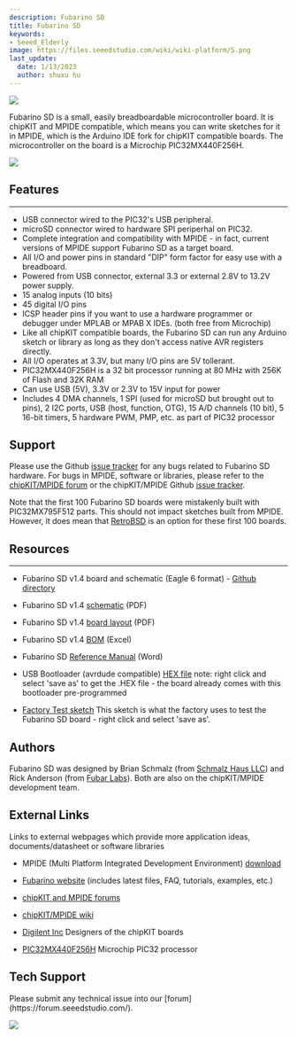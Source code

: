 ```yaml
---
description: Fubarino SD
title: Fubarino SD
keywords:
- Seeed_Elderly
image: https://files.seeedstudio.com/wiki/wiki-platform/S.png
last_update:
  date: 1/13/2023
  author: shuxu hu
---
```

![](https://files.seeedstudio.com/wiki/Fubarino_SD/img/Fubarinosd.jpg)

Fubarino SD is a small, easily breadboardable microcontroller board. It is chipKIT and MPIDE compatible, which means you can write sketches for it in MPIDE, which is the Arduino IDE fork for chipKIT compatible boards. The microcontroller on the board is a Microchip PIC32MX440F256H.

[![](https://files.seeedstudio.com/wiki/Seeed-WiKi/docs/images/300px-Get_One_Now_Banner-ragular.png)](https://www.seeedstudio.com/Fubarino-SD-p-1265.html)

##   Features
---
*   USB connector wired to the PIC32's USB peripheral.
*   microSD connector wired to hardware SPI periperhal on PIC32.
*   Complete integration and compatibility with MPIDE - in fact, current versions of MPIDE support Fubarino SD as a target board.
*   All I/O and power pins in standard "DIP" form factor for easy use with a breadboard.
*   Powered from USB connector, external 3.3 or external 2.8V to 13.2V power supply.
*   15 analog inputs (10 bits)
*   45 digital I/O pins
*   ICSP header pins if you want to use a hardware programmer or debugger under MPLAB or MPAB X IDEs. (both free from Microchip)
*   Like all chipKIT compatible boards, the Fubarino SD can run any Arduino sketch or library as long as they don't access native AVR registers directly.
*   All I/O operates at 3.3V, but many I/O pins are 5V tollerant.
*   PIC32MX440F256H is a 32 bit processor running at 80 MHz with 256K of Flash and 32K RAM
*   Can use USB (5V), 3.3V or 2.3V to 15V input for power
*   Includes 4 DMA channels, 1 SPI (used for microSD but brought out to pins), 2 I2C ports, USB (host, function, OTG), 15 A/D channels (10 bit), 5 16-bit timers, 5 hardware PWM, PMP, etc. as part of PIC32 processor



##   Support

Please use the Github [issue tracker](https://github.com/fubarino/fubarino.github.com/issues) for any bugs related to Fubarino SD hardware. For bugs in MPIDE, software or libraries, please refer to the [chipKIT/MPIDE forum](http://www.chipkit.org/forum/index.php) or the chipKIT/MPIDE Github [issue tracker](https://github.com/organizations/chipKIT32/dashboard/issues/).

Note that the first 100 Fubarino SD boards were mistakenly built with PIC32MX795F512 parts. This should not impact sketches built from MPIDE. However, it does mean that [RetroBSD](http://retrobsd.org/) is an option for these first 100 boards.

##   Resources
---
*   Fubarino SD v1.4 board and schematic (Eagle 6 format) - [Github directory](https://github.com/fubarino/fubarino.github.com/tree/master/sd/v1.4)

*   Fubarino SD v1.4 [schematic](https://github.com/fubarino/fubarino.github.com/raw/master/sd/v1.4/Fubarino_SD_v14_sch.pdf) (PDF)
*   Fubarino SD v1.4 [board layout](https://github.com/fubarino/fubarino.github.com/raw/master/sd/v1.4/Fubarino_SD_v14_brd.pdf) (PDF)
*   Fubarino SD v1.4 [BOM](https://github.com/fubarino/fubarino.github.com/raw/master/sd/v1.4/Fubarino_SD_v14_BOM_SeeedFormat.xlsx) (Excel)
*   Fubarino SD [Reference Manual](https://github.com/fubarino/fubarino.github.com/raw/master/sd/docs/FubarinoSDURefManual.docx) (Word)
*   USB Bootloader (avrdude compatible) [HEX file](https://github.com/fubarino/fubarino.github.com/raw/master/sd/files/BL_1_1_6_FuncTest_1_0.hex) note: right click and select 'save as' to get the .HEX file - the board already comes with this bootloader pre-programmed
*   [Factory Test sketch](https://github.com/fubarino/fubarino.github.com/raw/master/sd/files/FubarinoSD_ManufactureTest.pde) This sketch is what the factory uses to test the Fubarino SD board - right click and select 'save as'.


##   Authors

Fubarino SD was designed by Brian Schmalz (from [Schmalz Haus LLC](http://www.schmalzhaus.com)) and Rick Anderson (from [Fubar Labs](http://fubarlabs.org)). Both are also on the chipKIT/MPIDE development team.

##   External Links

Links to external webpages which provide more application ideas, documents/datasheet or software libraries

*   MPIDE (Multi Platform Integrated Development Environment) [download](http://www.chipkit.org/forum)

*   [Fubarino website](http://fubarino.org/) (includes latest files, FAQ, tutorials, examples, etc.)
*   [chipKIT and MPIDE forums](http://www.chipkit.org/forum/index.php)

*   [chipKIT/MPIDE wiki](http://chipkit.org/wiki/index.php?title=Main_Page "Main_Page")

*   [Digilent Inc](http://www.digilentinc.com) Designers of the chipKIT boards
*   [PIC32MX440F256H](http://www.microchip.com/wwwproducts/Devices.aspx?dDocName=en534168) Microchip PIC32 processor

## Tech Support
<div>
  Please submit any technical issue into our [forum](https://forum.seeedstudio.com/). <br /><p style={{textAlign: 'center'}}><a href="https://www.seeedstudio.com/act-4.html?utm_source=wiki&utm_medium=wikibanner&utm_campaign=newproducts" target="_blank"><img src="https://files.seeedstudio.com/wiki/Wiki_Banner/new_product.jpg" /></a></p>
</div>
